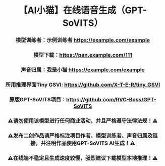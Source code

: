 # <center>【AI小猫】在线语音生成（GPT-SoVITS） 

### <center>模型训练者：示例训练者 https://example.com/example

### <center>模型下载：https://pan.example.com/111

### <center>声音归属：我是小猫 https://example.com/example

### <center>所用推理界面Tiny GSVI: https://github.com/X-T-E-R/tiny_GSVI

### <center>原版GPT-SoVITS项目：https://github.com/RVC-Boss/GPT-SoVITS

### <center>⚠️请勿使用该模型进行任何商业活动，并且严格遵守法律法规！⚠️

### <center>⚠️发布二创作品请严格标注项目作者、模型训练者、声音归属及链接，并注明作品使用GPT-SoVITS AI生成！⚠️

### <center>⚠️在线端不稳定且生成速度较慢，强烈建议下载模型本地推理！⚠️
